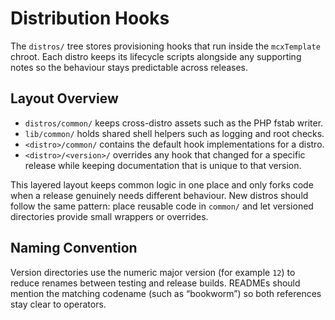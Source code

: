 # Distribution Hooks

The `distros/` tree stores provisioning hooks that run inside the
`mcxTemplate` chroot. Each distro keeps its lifecycle scripts alongside any
supporting notes so the behaviour stays predictable across releases.

## Layout Overview

- `distros/common/` keeps cross-distro assets such as the PHP fstab writer.
- `lib/common/` holds shared shell helpers such as logging and root checks.
- `<distro>/common/` contains the default hook implementations for a distro.
- `<distro>/<version>/` overrides any hook that changed for a specific release
  while keeping documentation that is unique to that version.

This layered layout keeps common logic in one place and only forks code when a
release genuinely needs different behaviour. New distros should follow the same
pattern: place reusable code in `common/` and let versioned directories provide
small wrappers or overrides.

## Naming Convention

Version directories use the numeric major version (for example `12`) to reduce
renames between testing and release builds. READMEs should mention the matching
codename (such as “bookworm”) so both references stay clear to operators.
